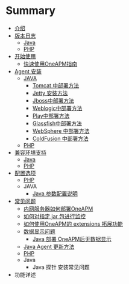 # Summary

* [介绍](README.md)
* [版本日志](版本日志.md)
   * [Java](java-release-notes.md)
   * [PHP](php-release-note.md)
* [开始使用](kai-shi-shi-yongmd.md)
   * [快速使用OneAPM指南](kuai_su_shi_yong_oneapm_zhi_nan.md)
* [Agent 安装](agent_install.md)
   * [JAVA](java-agent-installmd.md)
       * [Tomcat 中部署方法](tomcat_zhong_bu_shu_fang_fa.md)
       * [Jetty 安装方法](jetty_an_zhuang_fang_fa.md)
       * [Jboss中部署方法](jbosszhong_bu_shu_fang_fa.md)
       * [Weblogic中部署方法](weblogiczhong_bu_shu_fang_fa.md)
       * [Play中部署方法](playzhong_bu_shu_fang_fa.md)
       * [Glassfish中部署方法](glassfishzhong_bu_shu_fang_fa.md)
       * [WebSphere 中部署方法](websphere_zhong_bu_shu_fang_fa.md)
       * [ColdFusion 中部署方法](coldfusion_zhong_bu_shu_fang_fa.md)
   * [PHP](php-agent-install.md)
* [兼容环境支持](jian_rong_huan_jing_zhi_chi.md)
   * [Java](java.md)
   * [PHP](php-compatible.md)
* [配置选项](Java)
   * [PHP](php-option.md)
   * JAVA
       * [Java 参数配置说明](java_can_shu_jie_shi.md)
* [常见问题](chang_jian_wen_ti.md)
   * [内网服务器如何部署OneAPM](nei_wang_fu_wu_qi_ru_he_bu_shu_oneapm.md)
   * [如何对指定 jar 包进行监控](ru_he_dui_zhi_ding_jar_bao_jin_xing_jian_kong.md)
   * [如何使用OneAPM的 extensions 拓展功能](ru_he_shi_yong_oneapm_de_extensions_tuo_zhan_gong_.md)
   * [数据显示问题](shu_ju_xian_shi_wen_ti.md)
       * [Java 部署 OneAPM后无数据显示](java_bu_shu_oneapm_hou_wu_shu_ju_xian_shi.md)
   * [Java Agent 更新方法](java_agent_geng_xin_fang_fa.md)
   * [PHP](php-faq.md)
   * Java
       * Java 探针 安装常见问题
* 功能详述

